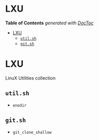 
# LXU

<!-- START doctoc generated TOC please keep comment here to allow auto update -->
<!-- DON'T EDIT THIS SECTION, INSTEAD RE-RUN doctoc TO UPDATE -->
**Table of Contents**  *generated with [DocToc](https://github.com/thlorenz/doctoc)*

- [LXU](#lxu)
  - [`util.sh`](#utilsh)
  - [`git.sh`](#gitsh)

<!-- END doctoc generated TOC please keep comment here to allow auto update -->



# LXU


LinuX Utilities collection

## `util.sh`

* `enodir`

## `git.sh`

* `git_clone_shallow`


